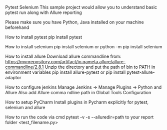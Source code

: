
Pytest Selenium
This sample project would allow you to understand basic pytest run along with Allure reporting

Please make sure you have Python, Java installed on your machine beforehand

How to install pytest
pip install pytest


How to install selenium
pip install selenium or python -m pip install selenium


How to install allure
Download allure commandline from: https://mvnrepository.com/artifact/io.qameta.allure/allure-commandline/2.8.1
Unzip the directory and put the path of bin to PATH in environment variables
pip install allure-pytest or pip install pytest-allure-adaptor

How to configure jenkins
Manage Jenkins -> Manage Plugins -> Python and Allure Also add Allure comma
ndline path in Global Tools Configuration

How to setup PyCharm
Install plugins in Pycharm explicitly for pytest, selenium and allure

How to run the code via cmd
pytest -v -s --alluredir=path to your report folder <test_filename.py>
